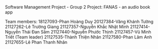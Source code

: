 Software Management Project - Group 2
Project: FANAS - an audio book app

Team members:
18127093-Phan Hoàng Duy
20127384-Văng Khánh Tường
21127262-Lê Trường Giang
21127357-Nguyễn Khắc Nhật Minh
21127414-Nguyễn Thái Đan Sâm
21127440-Nguyễn Phước Thịnh
21127457-Vũ Minh Triết (Team leader)
21127535-Thành Thiện Nhân
21127580-Phan Lâm Anh
21127655-Lê Phan Thanh Nhân